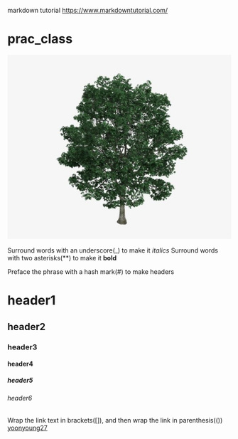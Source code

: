 markdown tutorial
https://www.markdowntutorial.com/

# prac_class
![tree](imgs/Tree.jpg)

Surround words with an underscore(_) to make it _italics_
Surround words with two asterisks(**) to make it __bold__

Preface the phrase with a hash mark(#) to make headers
# header1
## header2
### header3
#### header4
##### header5
###### header6

Wrap the link text in brackets([]), and then wrap the link in parenthesis(())
[yoonyoung27](https://github.com/yoonyoung27/prac_class.git)
